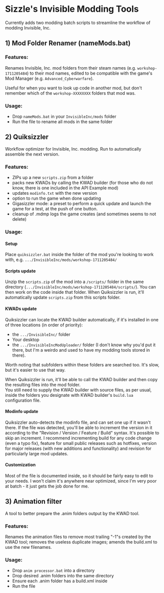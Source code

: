 # Sizzle's Invisible Modding Tools

Currently adds two modding batch scripts to streamline the workflow of modding Invisible, Inc.

## 1) Mod Folder Renamer (nameMods.bat)

### Features:
Renames Invisible, Inc. mod folders from their steam names (e.g. `workshop-1711205484`) to their mod names, 
edited to be compatible with the game's Mod Manager (e.g. `Advanced_Cyberwarfare`).

Useful for when you want to look up code in another mod, but don't remember which of the `workshop-XXXXXXXX` folders that mod was.

### Usage:
 - Drop `nameMods.bat` in your `InvisibleInc/mods` folder
 - Run the file to rename all mods in the same folder

## 2) Quiksizzler
Workflow optimizer for Invisible, Inc. modding. Run to automatically assemble the next version.

### Features:
 - ZIPs up a new `scripts.zip` from a folder
 - packs new KWADs by calling the KWAD builder (for those who do not know, there is one included in the API Example mod)
 - updates `modinfo.txt` with the new version
 - option to run the game when done updating
 - Gigasizzler mode: a preset to perform a quick update and launch the game for a test, at the push of one button.
 - cleanup of .mdmp logs the game creates (and sometimes seems to not delete)

### Usage:
#### Setup
Place `quiksizzler.bat` inside the folder of the mod you're looking to work with, e.g. `.../InvisibleInc/mods/workshop-1711205484/`
#### Scripts update
Unzip the `scripts.zip` of the mod into a `/scripts/` folder in the same directory (`.../InvisibleInc/mods/workshop-1711205484/scripts/`). You can then work on the code inside that folder. When Quiksizzler is run, it'll automatically update `scripts.zip` from this scripts folder.
#### KWADs update
Quiksizzler can locate the KWAD builder automatically, if it's installed in one of three locations (in order of priority):
 - the `.../InvisibleInc/` folder
 - Your desktop
 - the `.../InvisibleIncModUploader/` folder (I don't know why you'd put it there, but I'm a weirdo and used to have my modding tools stored in there).  

Worth noting that subfolders within these folders are searched too. It's slow, but it's easier to use that way.

When Quiksizzler is run, it'll be able to call the KWAD builder and then copy the resulting files into the mod folder.  
You still need to supply the KWAD builder with source files, as per usual, inside the folders you designate with KWAD builder's `build.lua` configuration file.
#### Modinfo update
Quiksizzler auto-detects the modinfo file, and can set one up if it wasn't there. If the file was detected, you'll be able to increment the version in it
according to the "Revision / Version / Feature / Build" syntax. It's possible to skip an increment. I recommend incrementing build for any code change (even a typo fix),
feature for small public releases such as hotfixes, version for major releases (with new additions and functionality) and revision for particularly large mod updates.
#### Customization
Most of the file is documented inside, so it should be fairly easy to edit to your needs. I won't claim it's anywhere near optimized, since I'm very poor at batch - it just gets the job done for me.
   
## 3) Animation filter
A tool to better prepare the .anim folders output by the KWAD tool.

### Features:
Renames the animation files to remove most trailing "-1"s created by the KWAD tool; removes the useless duplicate images; amends the build.xml to use the new filenames.

### Usage:
 - Drop `anim processor.bat` into a directory
 - Drop desired .anim folders into the same directory
 - Ensure each .anim folder has a build.xml inside
 - Run the file